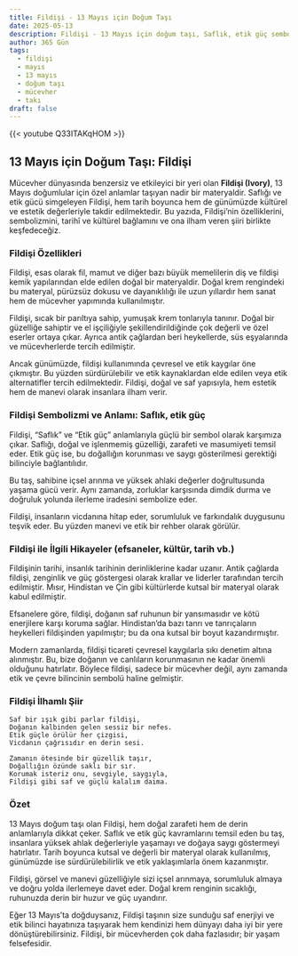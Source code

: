 ```yaml
---
title: Fildişi - 13 Mayıs için Doğum Taşı
date: 2025-05-13
description: Fildişi - 13 Mayıs için doğum taşı, Saflık, etik güç sembolü. Bu özel taşın derin anlamını öğrenin.
author: 365 Gün
tags:
  - fildişi
  - mayıs
  - 13 mayıs
  - doğum taşı
  - mücevher
  - takı
draft: false
---
```


{{< youtube Q33ITAKqHOM >}}

## 13 Mayıs için Doğum Taşı: Fildişi

Mücevher dünyasında benzersiz ve etkileyici bir yeri olan **Fildişi (Ivory)**, 13 Mayıs doğumlular için özel anlamlar taşıyan nadir bir materyaldir. Saflığı ve etik gücü simgeleyen Fildişi, hem tarih boyunca hem de günümüzde kültürel ve estetik değerleriyle takdir edilmektedir. Bu yazıda, Fildişi’nin özelliklerini, sembolizmini, tarihî ve kültürel bağlamını ve ona ilham veren şiiri birlikte keşfedeceğiz.

### Fildişi Özellikleri

Fildişi, esas olarak fil, mamut ve diğer bazı büyük memelilerin diş ve fildişi kemik yapılarından elde edilen doğal bir materyaldir. Doğal krem rengindeki bu materyal, pürüzsüz dokusu ve dayanıklılığı ile uzun yıllardır hem sanat hem de mücevher yapımında kullanılmıştır.

Fildişi, sıcak bir parıltıya sahip, yumuşak krem tonlarıyla tanınır. Doğal bir güzelliğe sahiptir ve el işçiliğiyle şekillendirildiğinde çok değerli ve özel eserler ortaya çıkar. Ayrıca antik çağlardan beri heykellerde, süs eşyalarında ve mücevherlerde tercih edilmiştir.

Ancak günümüzde, fildişi kullanımında çevresel ve etik kaygılar öne çıkmıştır. Bu yüzden sürdürülebilir ve etik kaynaklardan elde edilen veya etik alternatifler tercih edilmektedir. Fildişi, doğal ve saf yapısıyla, hem estetik hem de manevi olarak insanlara ilham verir.

### Fildişi Sembolizmi ve Anlamı: Saflık, etik güç

Fildişi, “Saflık” ve “Etik güç” anlamlarıyla güçlü bir sembol olarak karşımıza çıkar. Saflığı, doğal ve işlenmemiş güzelliği, zarafeti ve masumiyeti temsil eder. Etik güç ise, bu doğallığın korunması ve saygı gösterilmesi gerektiği bilinciyle bağlantılıdır.

Bu taş, sahibine içsel arınma ve yüksek ahlaki değerler doğrultusunda yaşama gücü verir. Aynı zamanda, zorluklar karşısında dimdik durma ve doğruluk yolunda ilerleme iradesini sembolize eder.

Fildişi, insanların vicdanına hitap eder, sorumluluk ve farkındalık duygusunu teşvik eder. Bu yüzden manevi ve etik bir rehber olarak görülür.

### Fildişi ile İlgili Hikayeler (efsaneler, kültür, tarih vb.)

Fildişinin tarihi, insanlık tarihinin derinliklerine kadar uzanır. Antik çağlarda fildişi, zenginlik ve güç göstergesi olarak krallar ve liderler tarafından tercih edilmiştir. Mısır, Hindistan ve Çin gibi kültürlerde kutsal bir materyal olarak kabul edilmiştir.

Efsanelere göre, fildişi, doğanın saf ruhunun bir yansımasıdır ve kötü enerjilere karşı koruma sağlar. Hindistan’da bazı tanrı ve tanrıçaların heykelleri fildişinden yapılmıştır; bu da ona kutsal bir boyut kazandırmıştır.

Modern zamanlarda, fildişi ticareti çevresel kaygılarla sıkı denetim altına alınmıştır. Bu, bize doğanın ve canlıların korunmasının ne kadar önemli olduğunu hatırlatır. Böylece fildişi, sadece bir mücevher değil, aynı zamanda etik ve çevre bilincinin sembolü haline gelmiştir.

### Fildişi İlhamlı Şiir

```
Saf bir ışık gibi parlar fildişi,
Doğanın kalbinden gelen sessiz bir nefes.
Etik güçle örülür her çizgisi,
Vicdanın çağrısıdır en derin sesi.

Zamanın ötesinde bir güzellik taşır,
Doğallığın özünde saklı bir sır.
Korumak isteriz onu, sevgiyle, saygıyla,
Fildişi gibi saf ve güçlü kalalım daima.
```

### Özet

13 Mayıs doğum taşı olan Fildişi, hem doğal zarafeti hem de derin anlamlarıyla dikkat çeker. Saflık ve etik güç kavramlarını temsil eden bu taş, insanlara yüksek ahlak değerleriyle yaşamayı ve doğaya saygı göstermeyi hatırlatır. Tarih boyunca kutsal ve değerli bir materyal olarak kullanılmış, günümüzde ise sürdürülebilirlik ve etik yaklaşımlarla önem kazanmıştır.

Fildişi, görsel ve manevi güzelliğiyle sizi içsel arınmaya, sorumluluk almaya ve doğru yolda ilerlemeye davet eder. Doğal krem renginin sıcaklığı, ruhunuzda derin bir huzur ve güç uyandırır.

Eğer 13 Mayıs’ta doğduysanız, Fildişi taşının size sunduğu saf enerjiyi ve etik bilinci hayatınıza taşıyarak hem kendinizi hem dünyayı daha iyi bir yere dönüştürebilirsiniz. Fildişi, bir mücevherden çok daha fazlasıdır; bir yaşam felsefesidir.